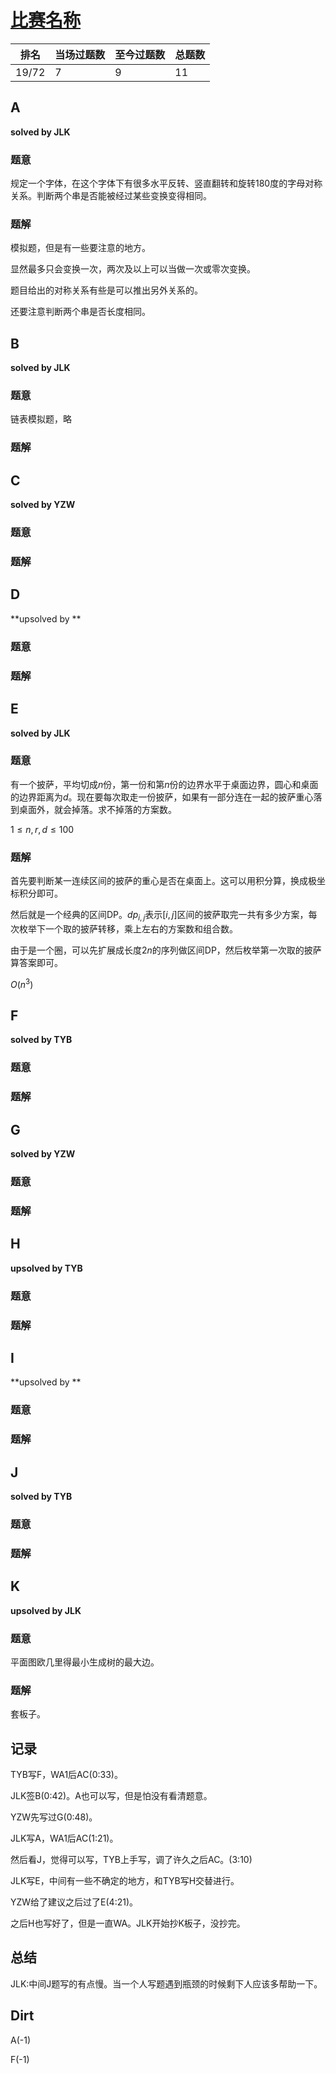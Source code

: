 # [比赛名称](https://codeforc.es/)

| 排名  | 当场过题数 | 至今过题数 | 总题数 |
| ----- | ---------- | ---------- | ------ |
| 19/72 | 7          | 9          | 11     |

## **A**

**solved by JLK**

### 题意

规定一个字体，在这个字体下有很多水平反转、竖直翻转和旋转180度的字母对称关系。判断两个串是否能被经过某些变换变得相同。

### 题解

模拟题，但是有一些要注意的地方。

显然最多只会变换一次，两次及以上可以当做一次或零次变换。

题目给出的对称关系有些是可以推出另外关系的。

还要注意判断两个串是否长度相同。

## **B**

**solved by JLK**

### 题意

链表模拟题，略

### 题解



## **C**

**solved by YZW**

### 题意



### 题解



## **D**

**upsolved by **

### 题意



### 题解



## **E**

**solved by JLK**

### 题意

有一个披萨，平均切成$n$份，第一份和第$n$份的边界水平于桌面边界，圆心和桌面的边界距离为$d$。现在要每次取走一份披萨，如果有一部分连在一起的披萨重心落到桌面外，就会掉落。求不掉落的方案数。

$1 \le n,r,d \le 100$

### 题解

首先要判断某一连续区间的披萨的重心是否在桌面上。这可以用积分算，换成极坐标积分即可。

然后就是一个经典的区间DP。$dp_{i,j}$表示$[i,j]$区间的披萨取完一共有多少方案，每次枚举下一个取的披萨转移，乘上左右的方案数和组合数。

由于是一个圈，可以先扩展成长度$2n$的序列做区间DP，然后枚举第一次取的披萨算答案即可。

$O(n^3)$

## **F**

**solved by TYB**

### 题意



### 题解



## **G**

**solved by YZW**

### 题意



### 题解



## **H**

**upsolved by TYB**

### 题意



### 题解



## **I**

**upsolved by **

### 题意



### 题解



## **J**

**solved by TYB**

### 题意



### 题解



## **K**

**upsolved by JLK**

### 题意

平面图欧几里得最小生成树的最大边。

### 题解

套板子。

## **记录**

TYB写F，WA1后AC(0:33)。

JLK签B(0:42)。A也可以写，但是怕没有看清题意。

YZW先写过G(0:48)。

JLK写A，WA1后AC(1:21)。

然后看J，觉得可以写，TYB上手写，调了许久之后AC。(3:10)

JLK写E，中间有一些不确定的地方，和TYB写H交替进行。

YZW给了建议之后过了E(4:21)。

之后H也写好了，但是一直WA。JLK开始抄K板子，没抄完。

## **总结**

JLK:中间J题写的有点慢。当一个人写题遇到瓶颈的时候剩下人应该多帮助一下。

## **Dirt**

A(-1)

F(-1)

